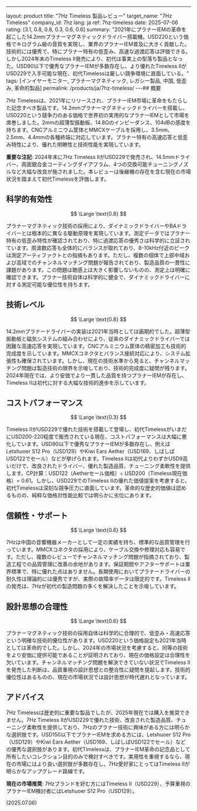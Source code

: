 ---
layout: product
title: "7Hz Timeless 製品レビュー"
target_name: "7Hz Timeless"
company_id: 7hz
lang: ja
ref: 7hz-timeless
date: 2025-07-06
rating: [3.1, 0.8, 0.8, 0.3, 0.6, 0.6]
summary: "2021年にプラナーIEMの革命を起こした14.2mmプラナーマグネティックドライバー搭載機。USD220という価格でキログラム級の音質を実現し、業界のプラナーIEM普及に大きく貢献した。技術的には優秀で、特にプラナー特有の低歪み、高速な過渡応答は評価できる。しかし2024年末のTimeless II発売により、初代は事実上の型落ち製品となった。USD90以下で優秀なプラナーIEMが多数存在し、より優れたTimeless IIがUSD229で入手可能な現在、初代Timelessは厳しい競争環境に直面している。"
tags: [インイヤーモニター, プラナーマグネティック, レガシー製品, 中国, 低歪み, 革命的製品]
permalink: /products/ja/7hz-timeless/
---## 概要

7Hz Timelessは、2021年にリリースされ、プラナーIEM市場に革命をもたらした記念すべき製品です。14.2mmプラナーマグネティックドライバーを搭載し、USD220という競争力のある価格で世界初の実用的なプラナーIEMとして市場を席巻しました。2mmの超薄型振動板、14.8Ωのインピーダンス、104dBの感度を持ちます。CNCアルミニウム筐体とMMCXケーブルを採用し、3.5mm、2.5mm、4.4mmの各種終端に対応しています。プラナー特有の高速応答と低歪み特性により、優れた明瞭性と技術性能を実現しています。

**重要な注記**: 2024年末に7Hz Timeless IIがUSD229で発売され、14.5mmドライバー、両面銀合金コーティングダイアフラム、4つの交換可能チューニングノズルなど大幅な改良が施されました。本レビューは後継機の存在を含む現在の市場状況を踏まえて初代Timelessを評価します。

## 科学的有効性

$$ \Large \text{0.8} $$

プラナーマグネティック技術の採用により、ダイナミックドライバーやBAドライバーとは根本的に異なる駆動原理を実現しています。測定データではプラナー特有の低歪み特性が確認されており、特に過渡応答の優秀さは科学的に立証されています。周波数応答も全体的にバランスが取れており、8-10kHz付近のピークは測定アーティファクトとの指摘もあります。ただし、複数の個体で上部中域および高域でのチャンネルマッチング問題が報告されており、製造品質の一貫性に課題があります。この問題は聴感上は大きく影響しないものの、測定上は明確に確認できます。プラナー技術自体は科学的に健全で、ダイナミックドライバーに対する測定可能な優位性を持ちます。

## 技術レベル

$$ \Large \text{0.8} $$

14.2mmプラナードライバーの実装は2021年当時としては画期的でした。超薄型振動板と磁気システムの組み合わせにより、従来のダイナミックドライバーでは困難な高速応答を実現しています。CNCアルミニウム筐体の精密加工も技術的完成度を示しています。MMCXコネクタとバランス接続対応により、システム拡張性も確保されています。しかし、現在の技術水準から見ると、チャンネルマッチング問題は製造技術の限界を示唆しており、技術的完成度に疑問が残ります。2024年現在では、より安価でより一貫した品質を持つプラナーIEMが存在し、Timeless IIは初代に対する大幅な技術的進歩を示しています。

## コストパフォーマンス

$$ \Large \text{0.3} $$

Timeless IIがUSD229で優れた技術を搭載して登場し、初代TimelessがいまだにUSD200-220程度で販売されている現在、コストパフォーマンスは大幅に悪化しています。USD90以下で優秀なプラナーIEMが多数存在し、例えばLetshuoer S12 Pro（USD129）やKiwi Ears Aether（USD169、しばしばUSD122でセール）などが挙げられます。Timeless IIは初代よりわずかUSD9高いだけで、改良されたドライバー、優れた製造品質、チューニング柔軟性を提供します。CP計算：USD122（Aetherセール価格）÷ USD200（Timeless現在価格）= 0.61。しかし、USD229でのTimeless IIの優れた価値提案を考慮すると、初代Timelessは深刻な競争圧力に直面しています。革命的な歴史的価値は認めるものの、純粋な価格対性能比較では明らかに劣位にあります。

## 信頼性・サポート

$$ \Large \text{0.6} $$

7Hzは中国の音響機器メーカーとして一定の実績を持ち、標準的な品質管理を行っています。MMCXコネクタの採用により、ケーブル交換や修理対応も容易です。ただし、複数のレビューでチャンネルマッチング問題が指摘されており、製造工程での品質管理に改善の余地があります。保証期間やアフターサポートは業界標準で、特に優れた点はありません。長期使用においてプラナードライバーの耐久性は理論的には優秀ですが、実際の故障率データは限定的です。Timeless IIの発売は、7Hzが初代の製造問題の多くを解決したことを示唆しています。

## 設計思想の合理性

$$ \Large \text{0.6} $$

プラナーマグネティック技術の採用自体は科学的に合理的で、低歪み・高速応答という明確な技術的優位性があります。USD220という価格設定も2021年当時としては革命的でした。しかし、2024年の市場状況を考慮すると、同等の技術をより安価に提供可能であることが証明されており、現在の価格設定は合理性を欠いています。チャンネルマッチング問題を解決できていない状況でTimeless IIを発売した判断は、品質重視の設計思想との整合性に疑問を提起します。技術的優位性はあるものの、現在の市場状況では設計思想が時代遅れとなっています。

## アドバイス

7Hz Timelessは歴史的に重要な製品でしたが、2025年現在では購入を推奨できません。7Hz Timeless IIがUSD229で優れた技術、改良された製造品質、チューニング柔軟性を提供しており、7Hzのプラナー技術に興味がある方には明らかな選択肢です。USD150以下でプラナーIEMを求める方には、Letshuoer S12 Pro（USD129）やKiwi Ears Aether（USD169、しばしばUSD122でセール）などの優秀な選択肢があります。初代Timelessは、プラナーIEM革命の記念品として所有したいコレクション目的のみで検討すべきです。実用性を重視するなら、現在の市場にはより良い選択肢が多数存在し、7Hz愛好家にとってはTimeless IIが明らかなアップグレード路線です。

**現在の市場推奨**: 7Hzブランドを好む方にはTimeless II（USD229）、予算重視のプラナーIEM検討者にはLetshuoer S12 Pro（USD129）。

(2025.07.06)